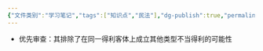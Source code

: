 ```yaml
---
{"文件类别":"学习笔记","tags":["知识点","民法"],"dg-publish":true,"permalink":"/学习笔记studyup/知识点cheese/给付型不当得利/","dgPassFrontmatter":true,"created":"2024-10-26T20:09:30.826+08:00","updated":"2024-10-26T20:10:01.034+08:00"}
---
```


- 优先审查：其排除了在同一得利客体上成立其他类型不当得利的可能性